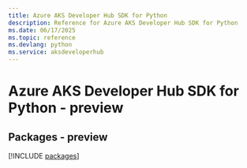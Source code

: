 ```yaml
---
title: Azure AKS Developer Hub SDK for Python
description: Reference for Azure AKS Developer Hub SDK for Python
ms.date: 06/17/2025
ms.topic: reference
ms.devlang: python
ms.service: aksdeveloperhub
---
```

# Azure AKS Developer Hub SDK for Python - preview
## Packages - preview
[!INCLUDE [packages](aks-developer-hub-index.md)]
